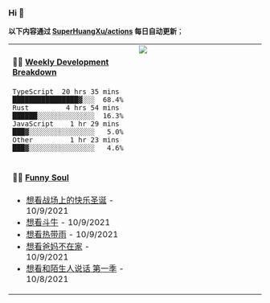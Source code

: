 
### Hi 👋

**以下内容通过 <a href="https://github.com/SuperHuangXu/SuperHuangXu/actions" target="_blank">SuperHuangXu/actions</a> 每日自动更新**；

<table width="800px">
<tr>
<td valign="top" width="50%">

#### 🏊‍♂️ <a href="https://gist.github.com/SuperHuangXu/d3e32e70ad1d22b5a3c5e8fc3c67dcc5" target="_blank">Weekly Development Breakdown</a>

```text
TypeScript  20 hrs 35 mins  ████████████████▓░░░  68.4%
Rust         4 hrs 54 mins  ██████░░░░░░░░░░░░░░  16.3%
JavaScript    1 hr 29 mins  ███▓░░░░░░░░░░░░░░░░   5.0%
Other         1 hr 23 mins  ███▓░░░░░░░░░░░░░░░░   4.6%
```

</td>
<td valign="top" width="50%">
<a href="https://github.com/SuperHuangXu">
  <img align="center" src="https://github-readme-stats.vercel.app/api/top-langs/?username=SuperHuangXu&layout=compact&theme=radical" />
</a>
</td>
</tr>
<tr>
<td valign="top" width="50%">

#### 🤾‍♂️ <a href="https://www.douban.com/people/135404786/" target="_blank">Funny Soul</a>

* <a href='http://movie.douban.com/subject/1303535/' target='_blank'>想看战场上的快乐圣诞</a> - 10/9/2021
* <a href='http://movie.douban.com/subject/4009651/' target='_blank'>想看斗牛</a> - 10/9/2021
* <a href='http://movie.douban.com/subject/30371819/' target='_blank'>想看热带雨</a> - 10/9/2021
* <a href='http://movie.douban.com/subject/24324730/' target='_blank'>想看爸妈不在家</a> - 10/9/2021
* <a href='http://movie.douban.com/subject/27075258/' target='_blank'>想看和陌生人说话 第一季</a> - 10/8/2021

</td>
</tr>
</table>
